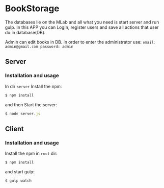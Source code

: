 # BookStorage

The databases lie on the MLab and all what you need is start server and run gulp.
In this APP you can LogIn, register users and save all actions that user do in database(DB).

Admin can edit books in DB. In order to enter the administrator use:
``
email: admin@gmail.com
password: admin
``

## Server

### Installation and usage
In dir `server` Install the npm:
```javascript
$ npm install
```
and then Start the server:
```javascript
$ node server.js
```
## Client

### Installation and usage

Install the npm in `root` dir:
```javascript
$ npm install
```

and start gulp:
```javascript
$ gulp watch
```
